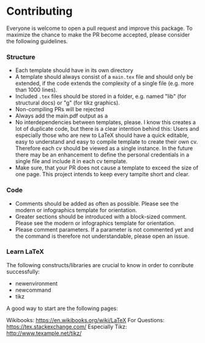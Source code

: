 # Contributing

Everyone is welcome to open a pull request and improve this package. To maximize the chance to make the PR become accepted, please consider the following guidelines.

### Structure

* Each template should have in its own directory
* A template should always consist of a `main.tex` file and should only be extended, if the code extends the complexity of a single file (e.g. more than 1000 lines).
* Included `.tex` files should be stored in a folder, e.g. named "lib" (for structural docs) or "g" (for tikz graphics).
* Non-compiling PRs will be rejected
* Always add the main.pdf output as a
* No interdependencies between templates, please. I know this creates a lot of duplicate code,  but there is a clear intention behind this: Users and especially those who are new to LaTeX should have a quick editable, easy to understand and easy to compile template to create their own cv. Therefore each cv should be viewed as a single instance. In the future there may be an enhancement to define the personal credentials in a single file and include it in each cv template.
* Make sure, that your PR does not cause a template to exceed the size of one page. This project intends to keep every tamplte short and clear.

### Code

* Comments should be added as often as possible. Please see the modern or infographics template for orientation.
* Greater sections should be introduced with a block-sized comment. Please see the modern or infographics template for orientation.
* Please comment parameters. If a parameter is not commented yet and the command is therefore not understandable, please open an issue.


### Learn LaTeX

The following constructs/libraries are crucial to know in order to conribute successfully:

* newenvironment
* newcommand
* tikz


A good way to start are the following pages:

Wikibooks: https://en.wikibooks.org/wiki/LaTeX
For Questions: https://tex.stackexchange.com/
Especially Tikz: http://www.texample.net/tikz/

